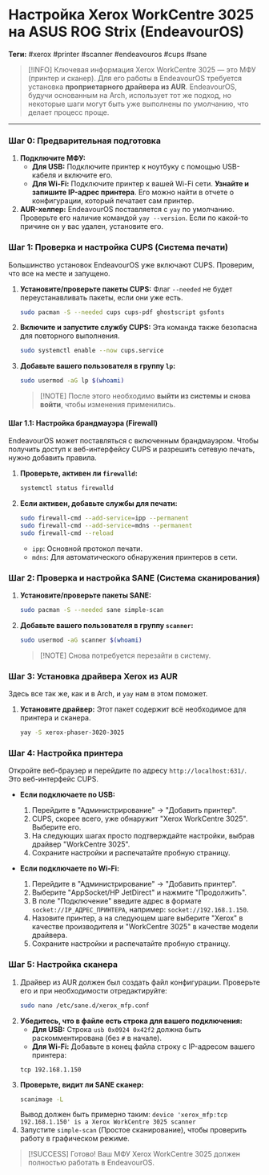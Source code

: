 
# Настройка Xerox WorkCentre 3025 на ASUS ROG Strix (EndeavourOS)

**Теги:** #xerox #printer #scanner #endeavouros #cups #sane

> [!INFO] Ключевая информация
> Xerox WorkCentre 3025 — это МФУ (принтер и сканер). Для его работы в EndeavourOS требуется установка **проприетарного драйвера из AUR**. EndeavourOS, будучи основанным на Arch, использует тот же подход, но некоторые шаги могут быть уже выполнены по умолчанию, что делает процесс проще.

---

### Шаг 0: Предварительная подготовка

1.  **Подключите МФУ:**
    *   **Для USB:** Подключите принтер к ноутбуку с помощью USB-кабеля и включите его.
    *   **Для Wi-Fi:** Подключите принтер к вашей Wi-Fi сети. **Узнайте и запишите IP-адрес принтера**. Его можно найти в отчете о конфигурации, который печатает сам принтер.
2.  **AUR-хелпер:** EndeavourOS поставляется с `yay` по умолчанию. Проверьте его наличие командой `yay --version`. Если по какой-то причине он у вас удален, установите его.

### Шаг 1: Проверка и настройка CUPS (Система печати)

Большинство установок EndeavourOS уже включают CUPS. Проверим, что все на месте и запущено.

1.  **Установите/проверьте пакеты CUPS:** Флаг `--needed` не будет переустанавливать пакеты, если они уже есть.
    ```bash
    sudo pacman -S --needed cups cups-pdf ghostscript gsfonts
    ```
2.  **Включите и запустите службу CUPS:** Эта команда также безопасна для повторного выполнения.
    ```bash
    sudo systemctl enable --now cups.service
    ```
3.  **Добавьте вашего пользователя в группу `lp`:**
    ```bash
    sudo usermod -aG lp $(whoami)
    ```
    > [!NOTE] После этого необходимо **выйти из системы и снова войти**, чтобы изменения применились.

#### Шаг 1.1: Настройка брандмауэра (Firewall)

EndeavourOS может поставляться с включенным брандмауэром. Чтобы получить доступ к веб-интерфейсу CUPS и разрешить сетевую печать, нужно добавить правила.

1.  **Проверьте, активен ли `firewalld`:**
    ```bash
    systemctl status firewalld
    ```
2.  **Если активен, добавьте службы для печати:**
    ```bash
    sudo firewall-cmd --add-service=ipp --permanent
    sudo firewall-cmd --add-service=mdns --permanent
    sudo firewall-cmd --reload
    ```
    *   `ipp`: Основной протокол печати.
    *   `mdns`: Для автоматического обнаружения принтеров в сети.

### Шаг 2: Проверка и настройка SANE (Система сканирования)

1.  **Установите/проверьте пакеты SANE:**
    ```bash
    sudo pacman -S --needed sane simple-scan
    ```
2.  **Добавьте вашего пользователя в группу `scanner`:**
    ```bash
    sudo usermod -aG scanner $(whoami)
    ```
    > [!NOTE] Снова потребуется перезайти в систему.

### Шаг 3: Установка драйвера Xerox из AUR

Здесь все так же, как и в Arch, и `yay` нам в этом поможет.

1.  **Установите драйвер:** Этот пакет содержит всё необходимое для принтера и сканера.
    ```bash
    yay -S xerox-phaser-3020-3025
    ```

### Шаг 4: Настройка принтера

Откройте веб-браузер и перейдите по адресу `http://localhost:631/`. Это веб-интерфейс CUPS.

*   **Если подключаете по USB:**
    1.  Перейдите в "Администрирование" -> "Добавить принтер".
    2.  CUPS, скорее всего, уже обнаружит "Xerox WorkCentre 3025". Выберите его.
    3.  На следующих шагах просто подтверждайте настройки, выбрав драйвер "WorkCentre 3025".
    4.  Сохраните настройки и распечатайте пробную страницу.

*   **Если подключаете по Wi-Fi:**
    1.  Перейдите в "Администрирование" -> "Добавить принтер".
    2.  Выберите "AppSocket/HP JetDirect" и нажмите "Продолжить".
    3.  В поле "Подключение" введите адрес в формате `socket://IP_АДРЕС_ПРИНТЕРА`, например: `socket://192.168.1.150`.
    4.  Назовите принтер, а на следующем шаге выберите "Xerox" в качестве производителя и "WorkCentre 3025" в качестве модели драйвера.
    5.  Сохраните настройки и распечатайте пробную страницу.

### Шаг 5: Настройка сканера

1.  Драйвер из AUR должен был создать файл конфигурации. Проверьте его и при необходимости отредактируйте:
    ```bash
    sudo nano /etc/sane.d/xerox_mfp.conf
    ```
2.  **Убедитесь, что в файле есть строка для вашего подключения:**
    *   **Для USB:** Строка `usb 0x0924 0x42f2` должна быть раскомментирована (без `#` в начале).
    *   **Для Wi-Fi:** Добавьте в конец файла строку с IP-адресом вашего принтера:
      ```
      tcp 192.168.1.150
      ```
3.  **Проверьте, видит ли SANE сканер:**
    ```bash
    scanimage -L
    ```
    Вывод должен быть примерно таким: `device 'xerox_mfp:tcp 192.168.1.150' is a Xerox WorkCentre 3025 scanner`
4.  Запустите `simple-scan` (Простое сканирование), чтобы проверить работу в графическом режиме.

> [!SUCCESS] Готово!
> Ваш МФУ Xerox WorkCentre 3025 должен полностью работать в EndeavourOS.